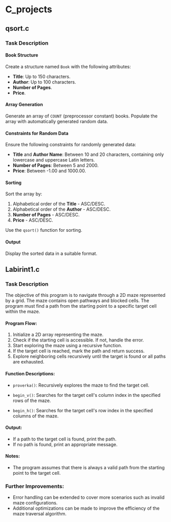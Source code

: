 # C_projects
## qsort.c 
### Task Description

#### Book Structure
Create a structure named `Book` with the following attributes:
- **Title**: Up to 150 characters.
- **Author**: Up to 100 characters.
- **Number of Pages**.
- **Price**.

#### Array Generation
Generate an array of `COUNT` (preprocessor constant) books. Populate the array with automatically generated random data.

#### Constraints for Random Data
Ensure the following constraints for randomly generated data:
- **Title** and **Author Name**: Between 10 and 20 characters, containing only lowercase and uppercase Latin letters.
- **Number of Pages**: Between 5 and 2000.
- **Price**: Between -1.00 and 1000.00.

#### Sorting
Sort the array by:
1. Alphabetical order of the **Title** - ASC/DESC.
2. Alphabetical order of the **Author** - ASC/DESC.
3. **Number of Pages** - ASC/DESC.
4. **Price** - ASC/DESC.

Use the `qsort()` function for sorting.

#### Output
Display the sorted data in a suitable format.  
  
  
## Labirint1.c
### Task Description

The objective of this program is to navigate through a 2D maze represented by a grid. The maze contains open pathways and blocked cells. The program must find a path from the starting point to a specific target cell within the maze.

#### Program Flow:

1. Initialize a 2D array representing the maze.
2. Check if the starting cell is accessible. If not, handle the error.
3. Start exploring the maze using a recursive function.
4. If the target cell is reached, mark the path and return success.
5. Explore neighboring cells recursively until the target is found or all paths are exhausted.

#### Function Descriptions:

- `proverka()`: Recursively explores the maze to find the target cell.

- `begin_v()`: Searches for the target cell's column index in the specified rows of the maze.

- `begin_h()`: Searches for the target cell's row index in the specified columns of the maze.

#### Output:

- If a path to the target cell is found, print the path.
- If no path is found, print an appropriate message.

#### Notes:

- The program assumes that there is always a valid path from the starting point to the target cell.

### Further Improvements:

- Error handling can be extended to cover more scenarios such as invalid maze configurations.
- Additional optimizations can be made to improve the efficiency of the maze traversal algorithm.
